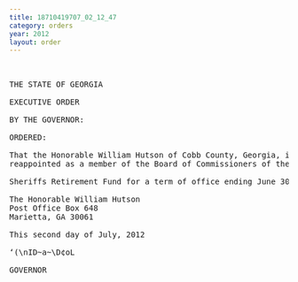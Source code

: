 ```yaml
---
title: 18710419707_02_12_47
category: orders
year: 2012
layout: order
---
```


<pre> 

THE STATE OF GEORGIA

EXECUTIVE ORDER

BY THE GOVERNOR:

ORDERED:

That the Honorable William Hutson of Cobb County, Georgia, is
reappointed as a member of the Board of Commissioners of the

Sheriffs Retirement Fund for a term of office ending June 30, 2014.

The Honorable William Hutson
Post Office Box 648
Marietta, GA 30061

This second day of July, 2012

‘(\nID~a~\D¢oL

GOVERNOR

</pre>
